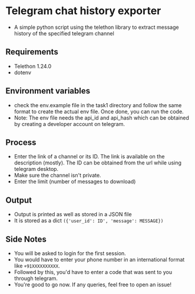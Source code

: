 # Telegram chat history exporter
* A simple python script using the telethon library to extract message history of the specified telegram channel
## Requirements
* Telethon 1.24.0
* dotenv
## Environment variables
* check the env.example file in the task1 directory and follow the same format to create the actual env file. Once done, you can run the code.
* Note: The env file needs the api_id and api_hash which can be obtained by creating a developer account on telegram.
## Process
* Enter the link of a channel or its ID. The link is available on the description (mostly). The ID can be obtained from the url while using
  telegram desktop.
* Make sure the channel isn't private.
* Enter the limit (number of messages to download)
## Output
* Output is printed as well as stored in a JSON file
* It is stored as a dict `({'user_id': ID', 'message': MESSAGE})`
## Side Notes
* You will be asked to login for the first session.
* You would have to enter your phone number in an international format like `+91XXXXXXXXXX`.
* Followed by this, you'd have to enter a code that was sent to you through telegram.
* You're good to go now. If any queries, feel free to open an issue!
